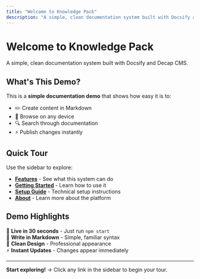 ```yaml
---
title: "Welcome to Knowledge Pack"
description: "A simple, clean documentation system built with Docsify and Decap CMS"
---
```


# Welcome to Knowledge Pack

A simple, clean documentation system built with Docsify and Decap CMS.

## What's This Demo?

This is a **simple documentation demo** that shows how easy it is to:
- ✏️ Create content in Markdown
- 📱 Browse on any device
- 🔍 Search through documentation
- ⚡ Publish changes instantly

## Quick Tour

Use the sidebar to explore:
- **[Features](features.md)** - See what this system can do
- **[Getting Started](getting-started.md)** - Learn how to use it
- **[Setup Guide](setup.md)** - Technical setup instructions
- **[About](about.md)** - Learn more about the platform

## Demo Highlights

🚀 **Live in 30 seconds** - Just run `npm start`  
📝 **Write in Markdown** - Simple, familiar syntax  
🎨 **Clean Design** - Professional appearance  
⚡ **Instant Updates** - Changes appear immediately  

---

**Start exploring!** → Click any link in the sidebar to begin your tour.
